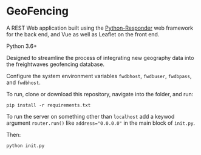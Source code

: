 # GeoFencing
A REST Web application built using the [Python-Responder](https://python-responder.org/en/latest/) web framework for the back end, and Vue as well as Leaflet on the front end.

Python 3.6+

Designed to streamline the process of integrating new geography data into the freightwaves geofencing database.

Configure the system environment variables `fwdbhost`, `fwdbuser`, `fwdbpass`, and `fwdbhost`.

To run, clone or download this repository, navigate into the folder, and run:

`pip install -r requirements.txt`

To run the server on something other than `localhost` add a keywod argument `router.run()` like `address="0.0.0.0"` in the main block of `init.py`.

Then:

`python init.py`

